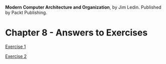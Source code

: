 __Modern Computer Architecture and Organization__, by Jim Ledin. Published by Packt Publishing.
# Chapter 8 - Answers to Exercises

[Exercise 1](Ex__1_float_format.md)

[Exercise 2](Ex__2_double_format.md)
